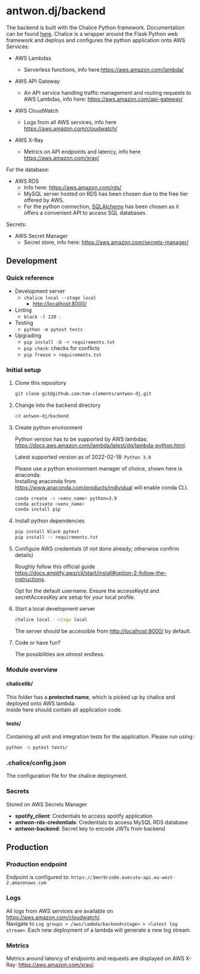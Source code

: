 # antwon.dj/backend

The backend is built with the Chalice Python framework. Documentation can be found [here](https://aws.github.io/chalice/main.html).
Chalice is a wrapper around the Flask Python web framework and deploys and configures the python application onto AWS Services:

- AWS Lambdas
  - Serverless functions, info here:<https://aws.amazon.com/lambda/>

- AWS API Gateway
  - An API service handling traffic management and routing requests to AWS Lambdas, info here: <https://aws.amazon.com/api-gateway/>

- AWS CloudWatch
  - Logs from all AWS services, info here <https://aws.amazon.com/cloudwatch/>

- AWS X-Ray
  - Metrics on API endpoints and latency, info here <https://aws.amazon.com/xray/>

For the database:

- AWS RDS
  - Info here: <https://aws.amazon.com/rds/>
  - MySQL server hosted on RDS has been chosen due to the free tier offered by AWS.
  - For the python connection, [SQLAlchemy](https://www.sqlalchemy.org/) has been chosen as it offers a convenient API to access SQL databases.

Secrets:

- AWS Secret Manager
  - Secret store, info here: <https://aws.amazon.com/secrets-manager/>

## Development

### Quick reference

- Development server
  - `chalice local --stage local`
    - <http://localhost:8000/>
- Linting
  - `black -l 120 .`
- Testing
  - `python -m pytest tests`
- Upgrading
  - `pip install -U -r requirements.txt`
  - `pip check`: checks for conflicts
  - `pip freeze > requirements.txt`

### Initial setup

1. Clone this repository

    ```sh
    git clone git@github.com:tom-clements/antwon-dj.git
    ```

2. Change into the backend directory

    ```sh
    cd antwon-dj/backend
    ```

3. Create python environment

    Python version has to be supported by AWS lambdas: <https://docs.aws.amazon.com/lambda/latest/dg/lambda-python.html>.  

    Latest supported version as of 2022-02-18: `Python 3.9`

    Please use a python environment manager of choice, shown here is anaconda.  
    Installing anaconda from <https://www.anaconda.com/products/individual> will enable conda CLI.  

    ```sh
    conda create -n <venv_name> python=3.9
    conda activate <venv_name>
    conda install pip
    ```

4. Install python dependencies

    ```sh
    pip install black pytest
    pip install -r requirements.txt
    ```

5. Configure AWS credentials (if not done already; otherwise confirm details)

    Roughly follow this official guide <https://docs.amplify.aws/cli/start/install#option-2-follow-the-instructions>.

    Opt for the default username. Ensure the accessKeyId and secretAccessKey are setup for
    your local profile.

6. Start a local development server

    ```sh
    chalice local --stage local
    ```

    The server should be accessible from <http://localhost:8000/> by default.

7. Code or have fun?

    The possibilities are _almost_ endless.

### Module overview

#### chalicelib/

This folder has a **protected name**, which is picked up by chalice and deployed onto AWS lambda.  
Inside here should contain all application code.

#### tests/

Containing all unit and integration tests for the application. Please run using:

```sh
python -m pytest tests/
```

### .chalice/config.json

The configuration file for the chalice deployment.

### Secrets

Stored on AWS Secrets Manager

- **spotify_client**: Credentials to access spotify application
- **antwon-rds-credentials**: Credentials to access MySQL RDS database
- **antwon-backend**: Secret key to encode JWTs from backend

## Production

### Production endpoint

Endpoint is configured to: `https://3mnr9rzo8e.execute-api.eu-west-2.amazonaws.com`

### Logs

All logs from AWS services are available on <https://aws.amazon.com/cloudwatch/>.  
Navigate to `Log groups > /aws/lambda/backend<stage> > <latest log stream>`.
Each new deployment of a lambda will generate a new log stream.  

### Metrics

Metrics around latency of endpoints and requests are displayed on AWS X-Ray: <https://aws.amazon.com/xray/>.
